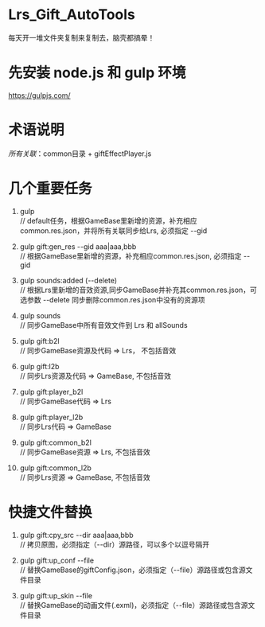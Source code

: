 # Lrs_Gift_AutoTools
  每天开一堆文件夹复制来复制去，脑壳都搞晕！

# 先安装 node.js 和 gulp 环境
  https://gulpjs.com/

# 术语说明
  *所有关联*：common目录 + giftEffectPlayer.js

# 几个重要任务
  1) gulp                       
  // default任务，根据GameBase里新增的资源，补充相应common.res.json，并将所有关联同步给Lrs, 必须指定 --gid
  
  2) gulp gift:gen_res --gid aaa|aaa,bbb      
  // 根据GameBase里新增的资源，补充相应common.res.json, 必须指定 --gid
  
  3) gulp sounds:added (--delete)           
  // 根据Lrs里新增的音效资源,同步GameBase并补充其common.res.json，可选参数 --delete 同步删除common.res.json中没有的资源项
  
  4) gulp sounds                
  // 同步GameBase中所有音效文件到 Lrs 和 allSounds
  
  5) gulp gift:b2l              
  // 同步GameBase资源及代码 => Lrs， 不包括音效
  
  6) gulp gift:l2b              
  // 同步Lrs资源及代码 => GameBase, 不包括音效
  
  7) gulp gift:player_b2l       
  // 同步GameBase代码 => Lrs
  
  8) gulp gift:player_l2b       
  // 同步Lrs代码 => GameBase
  
  9) gulp gift:common_b2l       
  // 同步GameBase资源 => Lrs, 不包括音效
  
  10) gulp gift:common_l2b      
  // 同步Lrs资源 => GameBase, 不包括音效
  
 # 快捷文件替换
  1) gulp gift:cpy_src --dir aaa|aaa,bbb      
  // 拷贝原图，必须指定（--dir）源路径，可以多个以逗号隔开
  
  2) gulp gift:up_conf --file                 
  // 替换GameBase的giftConfig.json，必须指定（--file）源路径或包含源文件目录
  
  3) gulp gift:up_skin --file                 
  // 替换GameBase的动画文件(.exml)，必须指定（--file）源路径或包含源文件目录
